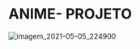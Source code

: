 # ANIME- PROJETO
 
![imagem_2021-05-05_224900](https://user-images.githubusercontent.com/52178143/117235052-14f29600-adf4-11eb-852c-c6e12bc9f674.png)
